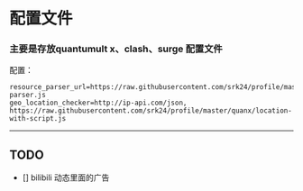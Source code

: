 # 配置文件

### 主要是存放quantumult x、clash、surge 配置文件


配置：

```
resource_parser_url=https://raw.githubusercontent.com/srk24/profile/master/quanx/resource-parser.js
geo_location_checker=http://ip-api.com/json, https://raw.githubusercontent.com/srk24/profile/master/quanx/location-with-script.js
```

-----
## TODO
- [] bilibili 动态里面的广告 
